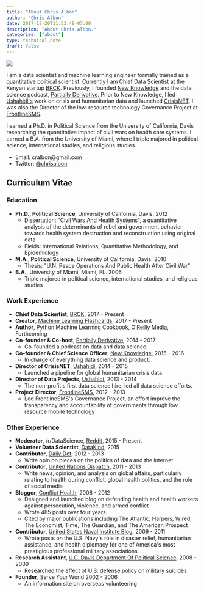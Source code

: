 ```yaml
---
title: "About Chris Albon"
author: "Chris Albon"
date: 2017-12-20T11:53:49-07:00
description: "About Chris Albon."
categories: ["about"]
type: technical_note
draft: false
---
```



<img src="chris_albon_banner.jpg"></img>

I am a data scientist and machine learning engineer formally trained as a quantitative political scientist. Currently I am Chief Data Scientist at the Kenyan startup [BRCK](https://www.brck.com/). Previously, I founded [New Knowledge](http://www.newknowledge.io) and the data science podcast, [Partially Derivative](http://www.partiallyderivative.com). Prior to New Knowledge, I led [Ushahidi's](http://www.ushahidi.com) work on crisis and humanitarian data and launched [CrisisNET](https://www.ushahidi.com/blog/2014/06/09/introducing-crisisnet). I was also the Director of the low-resource technology Governance Project at [FrontlineSMS](http://www.frontlinesms.com).

I earned a Ph.D. in Political Science from the University of California, Davis researching the quantitative impact of civil wars on health care systems. I earned a B.A. from the University of Miami, where I triple majored in political science, international studies, and religious studies.

-   Email: &#099;&#114;&#097;&#108;&#098;&#111;&#110;&#064;&#103;&#109;&#097;&#105;&#108;&#046;&#099;&#111;&#109;
-   Twitter: [@chrisalbon](https://twitter.com/chrisalbon)

## Curriculum Vitae

### Education

-   **Ph.D., Political Science**, University of California, Davis. 2012
    -   Dissertation: "Civil Wars And Health Systems", a quantitative analysis of the determinants of rebel and government behavior towards health system destruction and reconstruction using original data
    -   Fields: International Relations, Quantitative Methodology, and Epidemiology
-   **M.A., Political Science**, University of California, Davis. 2010
    -   Thesis: "U.N. Peace Operations And Public Health After Civil War"
-   **B.A.**, University of Miami, Miami, FL. 2006
    -   Triple majored in political science, international studies, and religious studies

### Work Experience

-   **Chief Data Scientist**, [BRCK](https://www.brck.com/), 2017 - Present
-   **Creator**, [Machine Learning Flashcards](http://machinelearningflashcards.com/), 2017 - Present
-   **Author**, Python Machine Learning Cookbook, [O’Reilly Media](https://www.oreilly.com/), Forthcoming
-   **Co-founder & Co-host**, [Partially Derivative](http://www.partiallyderivative.com), 2014 - 2017
    -   Co-founded a podcast on data and data science.
-   **Co-founder & Chief Science Officer**, [New Knowledge](http://www.newknowledge.io), 2015 - 2016
    -   In charge of everything data science and product.
-   **Director of CrisisNET**, [Ushahidi](http://www.ushahidi.com), 2014 - 2015
    -   Launched a pipeline for global humanitarian crisis data.
-   **Director of Data Projects**, [Ushahidi](http://www.ushahidi.com), 2013 - 2014
    -   The non-profit's first data science hire; led all data science efforts.
-   **Project Director**, [FrontlineSMS](http://www.frontlinesms.com), 2012 - 2013
    -   Led FrontlineSMS's Governance Project, an effort improve the transparency and accountability of governments through low resource mobile technology


### Other Experience
-   **Moderator**, /r/DataScience, [Reddit](https://www.reddit.com/r/datascience/), 2015 - Present
-   **Volunteer Data Scientist**, [DataKind](http://www.datakind.org/), 2015
-   **Contributor**, [Daily Dot](http://dailydot.com), 2012 - 2013
    -   Write opinion pieces on the politics of data and the internet
-   **Contributor**, [United Nations Dispatch](http://undispatch.com), 2011 - 2013
    -   Write news, opinion, and analysis on global affairs, particularly relating to health during conflict, global health politics, and the role of social media
-   **Blogger**, [Conflict Health](https://github.com/chrisalbon/conflict_health), 2008 - 2012
    -   Designed and launched blog on defending health and health workers against persecution, violence, and armed conflict
    -   Wrote 485 posts over four years
    -   Cited by major publications including The Atlantic, Harpers, Wired, The Economist, Time, The Guardian, and The American Prospect
-   **Contributor**, [United States Naval Institute Blog](blog.usni.org), 2009 - 2011
    -   Wrote posts on the U.S. Navy's role in disaster relief, humanitarian assistance, and health diplomacy for one of America's most prestigious professional military associations
-   **Research Assistant**, [U.C. Davis Department Of Political Science](http://ps.ucdavis.edu), 2008 - 2009
    -   Researched the effect of U.S. defense policy on military suicides
-   **Founder**, Serve Your World 2002 - 2006
    -   An information site on overseas volunteering
